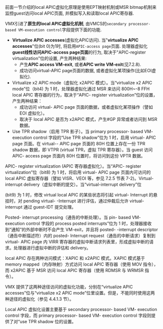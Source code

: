 

前面一节介绍的local APIC虚拟化原理是使用EPT映射机制或MSR bitmap机制来监控guest访问local APIC页面, 并模拟写入和读取local APIC寄存器.

VMX引进了**原生的local APIC虚拟化机制**, 由VMCS的`secondary processor-based VM-execution control`字段提供下面的功能.

* **Virtualize APIC accesses**(虚拟化APIC访问). 当"**virtualize APIC accesses**"位(bit 0)为1时, 将启用`APIC-access page`页面. 处理器虚拟化**guest线性访问APIC-access page页面**的行为, 取决于"APIC-register virtualization"位的设置, 产生两种结果:
    - 产生**APIC access VM-exit**, 或者**APIC write VM-exit**(见7.2.8).
    - 成功访问virtual-APIC page页面的数据, 或者虚拟化某项操作(比如EOI虚拟化).
* Virtualize x2 APIC mode（虚拟化 x2APIC 模式）。当“virtualize x2 APIC mode”位（bit4) 为 1 时，处理器虚拟化通过 MSR 来访问 800H~-8 FFH local APIC 寄存器的行为，取决于“APIC- register virtualization”位的设置，产生两种结果：
    * 成功访问 virtual- APIC page 页面的数据，或者虚拟化某项操作（譬如 EOI 虚拟化）。
    * 取决于 local APIC 是否为 x2APIC 模式，产生#GP 异常或者访问到 MSR 数据。
* Use TPR shadow（启用 TPR 影子）。当 primary processor- based VM- execution control 字段的“Use TPR shadow”位为 1 时，启用 virtual- APIC page 页面。在 virtual-- APIC page 页面的 80H 位置上存在一份 TPR shadow 数据，即 VTPR  (virtual TPR，虚拟 TPR 寄存器）。当 guest 访问 APIC- access page 页面内 80H 位置时，将访问到这份 VPTR 数据。

APIC- register virtualization (APIC 寄存器虚拟化）。当“APIC- register virtualization”位（bit8) 为 1 时，将启用 virtual- APIC page 页面内可访问的 local APIC 虚拟寄存器（譬如 VISR、VEOI 等，参见 7.2.5 节表 7-2)。Virtual- interrupt delivery（虚拟中断的提交）。当“virtual-interrupt delivery”位

 (bit9) 为 1 时，修改 virtual local APIC 的某些状态将引起 virtual- Interrupt 的悬挂时，对 pending virtual- -Interrupt 进行评估，通过仲裁后允许 virtual-interrupt 通过 guest-IDT 提交处理。

Posted- interrupt processing（通告的中断处理）。当 pin- based VM- execution control 字段的 process posted interrupts”位为 1 时，处理器接收到“通知”的外部中断时不会产生 VM-exit，并且将 posted- -interrupt descriptor（通告中断描述符）内的 posted- Interrupt request（通告的中断请求）复制到 virtual- APIC page 内 VIRR 寄存器的虚拟中断请求列表里，形成虚拟中断的请求。处理器进行虚拟中断的评估和 delivery。

local APIC 存在两种访问模式：XAPIC 和 x2APIC 模式。XAPIC 模式基于 memory mapped（内存映射）方式访问 local APIC 寄存器（使用 MOV 指令），而 x2APIC 基于 MSR 访问 local APIC 寄存器（使用 RDMSR 与 WRMSR 指令）。

VMX 提供了这两种途径访问的虚拟化功能，分别在“virtualize APIC accesses”位与“virtualize x2 APIC mode”位里设置。但是，不能同时使用这两种途径的虚拟化（参见 4.4.1.3 节）。

Local APIC 虚拟化设置主要基于 secondary processor- based VM- execution control 字段，而 primary processor- based VM- execution control 字段则提供了对“use TPR shadow 位的设置。